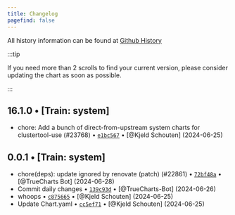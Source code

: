 ```yaml
---
title: Changelog
pagefind: false
---
```


All history information can be found at [Github History](https://github.com/truecharts/charts/commits/master/charts/system/intel-device-plugins-operator)

:::tip

If you need more than 2 scrolls to find your current version, please consider updating the chart as soon as possible.

:::

## 16.1.0 • [Train: system]

- chore: Add a bunch of direct-from-upstream system charts for clustertool-use (#23768) • [`e1bc567`](https://github.com/truecharts/charts/commit/e1bc5676c686f29322d66bd7e71f4c41c411ecf5) • [@Kjeld Schouten] (2024-06-25)

## 0.0.1 • [Train: system]

- chore(deps): update ignored by renovate (patch) (#22861) • [`72bf48a`](https://github.com/truecharts/charts/commit/72bf48a36f965f8362759779ce902b723fa450d1) • [@TrueCharts Bot] (2024-06-28)
- Commit daily changes • [`139c93d`](https://github.com/truecharts/charts/commit/139c93ddea0f96bca5e2ef73b1a729151877b491) • [@TrueCharts-Bot] (2024-06-26)
- whoops • [`c875665`](https://github.com/truecharts/charts/commit/c87566573aa13a9cb13322662a35740a5afabe31) • [@Kjeld Schouten] (2024-06-25)
- Update Chart.yaml • [`cc5ef71`](https://github.com/truecharts/charts/commit/cc5ef71bd54c65d974443ad1606d68035ce2b175) • [@Kjeld Schouten] (2024-06-25)
